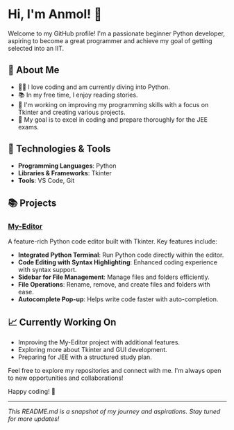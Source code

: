 # Hi, I'm Anmol! 👋

Welcome to my GitHub profile! I'm a passionate beginner Python developer, aspiring to become a great programmer and achieve my goal of getting selected into an IIT.

## 🌟 About Me

- 🧑‍💻 I love coding and am currently diving into Python. 
- 📚 In my free time, I enjoy reading stories.
- 🚀 I'm working on improving my programming skills with a focus on Tkinter and creating various projects.
- 🎯 My goal is to excel in coding and prepare thoroughly for the JEE exams.

## 🔧 Technologies & Tools

- **Programming Languages**: Python
- **Libraries & Frameworks**: Tkinter
- **Tools**: VS Code, Git

## 📚 Projects

### [My-Editor](https://github.com/TechRuler/My-Editor)

A feature-rich Python code editor built with Tkinter. Key features include:
- **Integrated Python Terminal**: Run Python code directly within the editor.
- **Code Editing with Syntax Highlighting**: Enhanced coding experience with syntax support.
- **Sidebar for File Management**: Manage files and folders efficiently.
- **File Operations**: Rename, remove, and create files and folders with ease.
- **Autocomplete Pop-up**: Helps write code faster with auto-completion.

## 📈 Currently Working On

- Improving the My-Editor project with additional features.
- Exploring more about Tkinter and GUI development.
- Preparing for JEE with a structured study plan.


Feel free to explore my repositories and connect with me. I'm always open to new opportunities and collaborations!

Happy coding! 🚀

---

*This README.md is a snapshot of my journey and aspirations. Stay tuned for more updates!*


